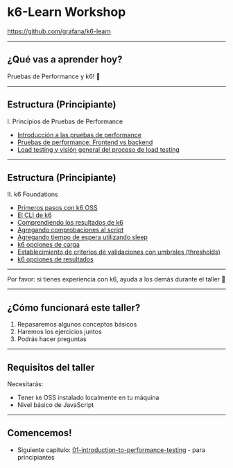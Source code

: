 # k6-Learn Workshop

https://github.com/grafana/k6-learn

---

## ¿Qué vas a aprender hoy?

Pruebas de Performance y k6! 💜

---

## Estructura (Principiante)

I. Principios de Pruebas de Performance
  - [Introducción a las pruebas de performance](?p=esp/01-introduction-to-performance-testing)
  - [Pruebas de performance: Frontend vs backend](?p=esp/02-frontend-vs-backend-performance-testing)
  - [Load testing y visión general del proceso de load testing](?p=esp/03-load-testing)

---

## Estructura (Principiante)

II. k6 Foundations
  - [Primeros pasos con k6 OSS](?p=esp/04-getting-started-with-k6-oss)
  - [El CLI de k6](?p=esp/05-the-k6-cli)
  - [Comprendiendo los resultados de k6](?p=esp/06-understanding-k6-results)
  - [Agregando comprobaciones al script](?p=esp/07-adding-checks-to-your-script)
  - [Agregando tiempo de espera utilizando sleep](?p=esp/08-adding-think-time)
  - [k6 opciones de carga](?p=esp/09-load-test-options)
  - [Establecimiento de criterios de validaciones con umbrales (thresholds)](?p=esp/10-setting-test-criteria-with-thresholds)
  - [k6 opciones de resultados](?p=esp/11-k6-results-output-options)

---

Por favor: si tienes experiencia con k6, ayuda a los demás durante el taller 🙏

---

## ¿Cómo funcionará este taller?

1. Repasaremos algunos conceptos básicos
2. Haremos los ejercicios juntos
3. Podrás hacer preguntas

---

## Requisitos del taller

Necesitarás:

- Tener `k6` OSS instalado localmente en tu máquina
- Nivel básico de JavaScript

---

## Comencemos!

- Siguiente capítulo: [01-introduction-to-performance-testing](?p=esp/01-introduction-to-performance-testing) - para principiantes
